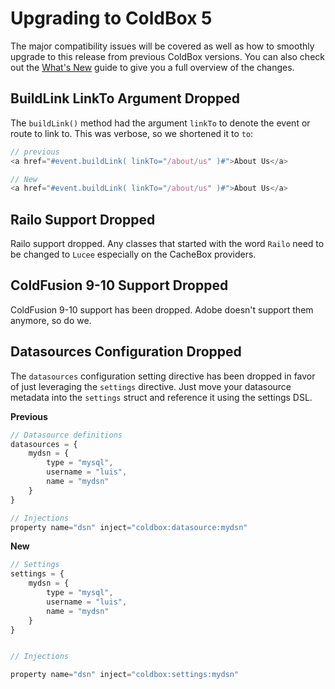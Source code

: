 # Upgrading to ColdBox 5

The major compatibility issues will be covered as well as how to smoothly
upgrade to this release from previous ColdBox versions. You can also
check out the [What's New](whats_new_with_500.md) guide to give you a full
overview of the changes.


## BuildLink LinkTo Argument Dropped

The `buildLink()` method had the argument `linkTo` to denote the event or route to link to.  This was verbose, so we shortened it to `to`:

```js
// previous
<a href="#event.buildLink( linkTo="/about/us" )#">About Us</a>

// New
<a href="#event.buildLink( linkTo="/about/us" )#">About Us</a>
```

## Railo Support Dropped

Railo support dropped. Any classes that started with the word `Railo` need to be changed to `Lucee` especially on the CacheBox providers.

## ColdFusion 9-10 Support Dropped

ColdFusion 9-10 support has been dropped.  Adobe doesn't support them anymore, so do we.

## Datasources Configuration Dropped

The `datasources` configuration setting directive has been dropped in favor of just leveraging the `settings` directive.  Just move your datasource metadata into the `settings` struct and reference it using the settings DSL.

**Previous**
```js
// Datasource definitions
datasources = {
    mydsn = {
        type = "mysql",
        username = "luis",
        name = "mydsn"
    }
}

// Injections
property name="dsn" inject="coldbox:datasource:mydsn"
```

**New**
```js
// Settings
settings = {
    mydsn = {
        type = "mysql",
        username = "luis",
        name = "mydsn"
    }
}


// Injections

property name="dsn" inject="coldbox:settings:mydsn"
```


